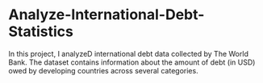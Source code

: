 # Analyze-International-Debt-Statistics
In this project, I analyzeD international debt data collected by The World Bank. The dataset contains information about the amount of debt (in USD) owed by developing countries across several categories.
